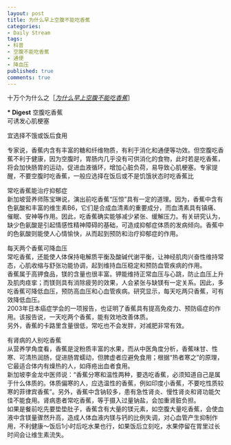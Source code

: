 ```yaml
---
layout: post
title: 为什么早上空腹不能吃香蕉
categories:
- Daily Stream
tags:
- 科普
- 空腹不能吃香蕉
- 通便
- 降血压
published: true
comments: true
---
```

<p>十万个为什么之［<a href="http://www.google.cn/search?hl=zh-CN&source=hp&q=%E4%B8%BA%E4%BB%80%E4%B9%88%E6%97%A9%E4%B8%8A%E7%A9%BA%E8%85%B9%E4%B8%8D%E8%83%BD%E5%90%83%E9%A6%99%E8%95%89&aq=f&aqi=&aql=&oq=&gs_rfai="><em>为什么早上空腹不能吃香蕉</em></a>］</p>

<p><strong>* Digest</strong>
空腹吃香蕉<br />
可诱发心肌梗塞</p>

<p>宜选择不饿或饭后食用</p>

<p>专家说，香蕉内含有丰富的糖和纤维物质，有利于消化和通便等功效。但空腹吃香蕉不利于健康，因为空腹时，胃肠内几乎没有可供消化的食物，此时若是吃香蕉，将会加快肠胃的运动，促进血液循环，增加心脏负荷，易导致心肌梗塞。专家提醒，不要空腹时吃香蕉，一般应选择在饭后或不是饥饿状态时吃香蕉比</p>

<p>常吃香蕉能治疗抑郁症<br />
新加坡营养师陈宝琳说，演出前吃香蕉“压惊”具有一定的道理。因为，香蕉中含有色氨酸和丰富的维生素B6，它们是合成血清素的重要成分，而血清素具有镇痛、催眠、安神等作用。因此，吃香蕉确实能够减少紧张、缓解压力。有关研究认为，缺少色氨酸是引起情感性精神障碍的基础，可造成抑郁症体质的发病倾向。香蕉中的色氨酸则能使人心情愉快，从而起到预防和治疗抑郁症的作用。</p>

<p>每天两个香蕉可降血压<br />
常吃香蕉，还能使人体保持电解质平衡及酸碱代谢平衡，让神经肌肉兴奋性维持常态，心肌收缩与舒张功能协调，起到维持血压稳定和预防血管疾病的作用。<br />
香蕉属于高钾食品，镁的含量也很丰富。钾能维持正常血压与心跳，防止血压上升及肌肉痉挛；而镁则具有消除疲劳的效果，人会紧张与缺镁有一定关系。因此，多吃香蕉可降低血压，预防高血压和心血管疾病。研究显示，每天吃两只香蕉，可有效降低血压。<br />
2003年日本癌症学会的一项报告，也证明了香蕉具有提高免疫力、预防癌症的作用。该报告说，一天吃两个香蕉，能有效地改善体质。<br />
另外，香蕉的卡路里含量很低，常吃也不会发胖，对减肥非常有效。</p>

<p>有肾病的人别吃香蕉<br />
从营养学角度看，香蕉是淀粉质丰富的水果，而从中医角度分析，香蕉味甘、性寒、可清热润肠，促进肠胃蠕动，但脾虚者应避免食用；根据“热者寒之”的原理，它最适合体内有燥热的人，如痔疮出血者食用。<br />
新加坡李金龙中医师说：“香蕉分寒和温性两种，要选吃香蕉，必须知道自己是属于什么体质的。体质偏寒的人，应选温性的香蕉，例如印度小香蕉，不要吃性质较寒的菲律宾香蕉”。另外，香蕉中含钠较多，患有急性肾炎、慢性肾炎和肾功能欠佳不能食用。肾病患者常吃香蕉，等于摄入过量钠盐，会加重肾脏负担。<br />
如果是餐前吃先要垫垫肚子，香蕉含有大量的镁元素，如空腹大量吃香蕉，会使血液中含镁量骤然升高，造成人体血液内镁与钙的比例失调，对心血管产生抑制作用，不利健康～饭后1小时后吃水果也行，如果饭后立刻吃，水果停留在胃里过长时间会让维生素流失。</p>
